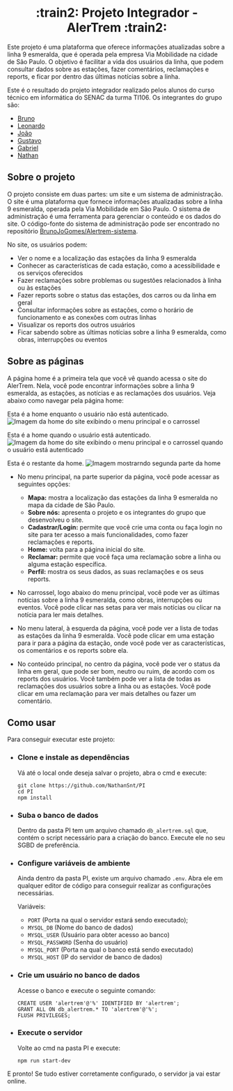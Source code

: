 <h1 align="center"> :train2: Projeto Integrador - AlerTrem :train2:</h1>

Este projeto é uma plataforma que oferece informações atualizadas sobre a linha 9 esmeralda, que é operada pela empresa Via Mobilidade na cidade de São Paulo. O objetivo é facilitar a vida dos usuários da linha, que podem consultar dados sobre as estações, fazer comentários, reclamações e reports, e ficar por dentro das últimas notícias sobre a linha.

Este é o resultado do projeto integrador realizado pelos alunos do curso técnico em informática do SENAC da turma TI106. 
Os integrantes do grupo são:

- [Bruno](https://github.com/BrunoJoGomes)
- [Leonardo](https://github.com/NNiine)
- [João](https://github.com/jooaooz)
- [Gustavo](https://github.com/auizes)
- [Gabriel](https://github.com/Chefin004)
- [Nathan](https://github.com/NathanSnt)

## Sobre o projeto

O projeto consiste em duas partes: um site e um sistema de administração. O site é uma plataforma que fornece informações atualizadas sobre a linha 9 esmeralda, operada pela Via Mobilidade em São Paulo. O sistema de administração é uma ferramenta para gerenciar o conteúdo e os dados do site. O código-fonte do sistema de administração pode ser encontrado no repositório [BrunoJoGomes/Alertrem-sistema](https://github.com/BrunoJoGomes/Alertrem-sistema).

No site, os usuários podem:

- Ver o nome e a localização das estações da linha 9 esmeralda
- Conhecer as características de cada estação, como a acessibilidade e os serviços oferecidos
- Fazer reclamações sobre problemas ou sugestões relacionados à linha ou às estações
- Fazer reports sobre o status das estações, dos carros ou da linha em geral
- Consultar informações sobre as estações, como o horário de funcionamento e as conexões com outras linhas
- Visualizar os reports dos outros usuários
- Ficar sabendo sobre as últimas notícias sobre a linha 9 esmeralda, como obras, interrupções ou eventos

## Sobre as páginas

A página home é a primeira tela que você vê quando acessa o site do AlerTrem. Nela, você pode encontrar informações sobre a linha 9 esmeralda, as estações, as notícias e as reclamações dos usuários. Veja abaixo como navegar pela página home:

Esta é a home enquanto o usuário não está autenticado.
![Imagem da home do site exibindo o menu principal e o carrossel](https://github.com/NathanSnt/PI/assets/79227411/ae7c18c9-3f9f-4042-ba65-f46bc3b1b2f4)


Esta é a home quando o usuário está autenticado.
![Imagem da home do site exibindo o menu principal e o carrossel quando o usuário está autenticado](https://github.com/NathanSnt/PI/assets/79227411/84919385-d4da-4c8d-919d-e28a0e9bdc3d)


Esta é o restante da home.
![Imagem mostrarndo segunda parte da home](https://github.com/NathanSnt/PI/assets/79227411/9cfcb6a1-91fc-4c35-8130-5379ba443f2f)


- No menu principal, na parte superior da página, você pode acessar as seguintes opções:

  - **Mapa:** mostra a localização das estações da linha 9 esmeralda no mapa da cidade de São Paulo.
  - **Sobre nós:** apresenta o projeto e os integrantes do grupo que desenvolveu o site.
  - **Cadastrar/Login:** permite que você crie uma conta ou faça login no site para ter acesso a mais funcionalidades, como fazer reclamações e reports.
  - **Home:** volta para a página inicial do site.
  - **Reclamar:** permite que você faça uma reclamação sobre a linha ou alguma estação específica.
  - **Perfil:** mostra os seus dados, as suas reclamações e os seus reports.
  
- No carrossel, logo abaixo do menu principal, você pode ver as últimas notícias sobre a linha 9 esmeralda, como obras, interrupções ou eventos. Você pode clicar nas setas para ver mais notícias ou clicar na notícia para ler mais detalhes.

- No menu lateral, à esquerda da página, você pode ver a lista de todas as estações da linha 9 esmeralda. Você pode clicar em uma estação para ir para a página da estação, onde você pode ver as características, os comentários e os reports sobre ela.

- No conteúdo principal, no centro da página, você pode ver o status da linha em geral, que pode ser bom, neutro ou ruim, de acordo com os reports dos usuários. Você também pode ver a lista de todas as reclamações dos usuários sobre a linha ou as estações. Você pode clicar em uma reclamação para ver mais detalhes ou fazer um comentário.

## Como usar

Para conseguir executar este projeto:

- ### Clone e instale as dependências

	Vá até o local onde deseja salvar o projeto, abra o cmd e execute:
	```
	git clone https://github.com/NathanSnt/PI
	cd PI
	npm install
	```

- ### Suba o banco de dados

	Dentro da pasta PI tem um arquivo chamado `db_alertrem.sql` que, contém o script necessário para a criação do banco.
	Execute ele no seu SGBD de preferência.

- ### Configure variáveis de ambiente

	Ainda dentro da pasta PI, existe um arquivo chamado `.env`.
	Abra ele em qualquer editor de código para conseguir realizar as configurações necessárias.

	Variáveis:
	- `PORT` (Porta na qual o servidor estará sendo executado);
	- `MYSQL_DB` (Nome do banco de dados)
	- `MYSQL_USER` (Usuário para obter acesso ao banco)
	- `MYSQL_PASSWORD` (Senha do usuário)
	- `MYSQL_PORT` (Porta na qual o banco está sendo executado)
	- `MYSQL_HOST` (IP do servidor de banco de dados)

- ### Crie um usuário no banco de dados

	Acesse o banco e execute o seguinte comando:
	```
	CREATE USER 'alertrem'@'%' IDENTIFIED BY 'alertrem';
	GRANT ALL ON db_alertrem.* TO 'alertrem'@'%';
	FLUSH PRIVILEGES;
	```

- ### Execute o servidor

	Volte ao cmd na pasta PI e execute:
	```
	npm run start-dev
	```

E pronto! Se tudo estiver corretamente configurado, o servidor ja vai estar online.
